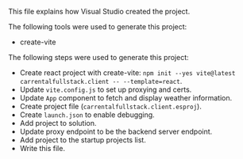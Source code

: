 This file explains how Visual Studio created the project.

The following tools were used to generate this project:
- create-vite

The following steps were used to generate this project:
- Create react project with create-vite: `npm init --yes vite@latest carrentalfullstack.client -- --template=react`.
- Update `vite.config.js` to set up proxying and certs.
- Update `App` component to fetch and display weather information.
- Create project file (`carrentalfullstack.client.esproj`).
- Create `launch.json` to enable debugging.
- Add project to solution.
- Update proxy endpoint to be the backend server endpoint.
- Add project to the startup projects list.
- Write this file.
